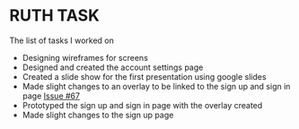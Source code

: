 # RUTH TASK
The list of tasks I worked on
- Designing wireframes for screens 
- Designed and created the account settings page
- Created a slide show for the first presentation using google slides
- Made slight changes to an overlay to be linked to the sign up and sign in page [Issue #67](https://github.com/zuri-training/anima_lib_team98/issues/67)
- Prototyped the sign up and sign in page with the overlay created
- Made slight changes to the sign up page